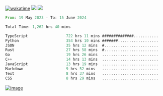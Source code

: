 [![wakatime](https://wakatime.com/badge/user/00eead22-fb14-4dd0-ab8a-3625cafbd50d.svg)](https://wakatime.com/@00eead22-fb14-4dd0-ab8a-3625cafbd50d)
![](https://komarev.com/ghpvc/?username=flatypus)
![](https://pixel.flatypus.me/flatypus?type=tracker)
<!--START_SECTION:waka-->

```rust
From: 19 May 2023 - To: 15 June 2024

Total Time: 1,262 hrs 40 mins

TypeScript                 722 hrs 11 mins ##############...........   56.98 %
Python                     354 hrs 10 mins #######..................   27.94 %
JSON                       35 hrs 12 mins  #........................   02.78 %
Rust                       27 hrs 58 mins  #........................   02.21 %
Go                         19 hrs 26 mins  .........................   01.53 %
C++                        14 hrs 13 mins  .........................   01.12 %
JavaScript                 13 hrs 19 mins  .........................   01.05 %
Markdown                   9 hrs 52 mins   .........................   00.78 %
Text                       8 hrs 37 mins   .........................   00.68 %
CSS                        8 hrs 29 mins   .........................   00.67 %
```

<!--END_SECTION:waka-->
[<img alt="image" src="https://github.com/flatypus/flatypus/assets/68029599/0a302dc1-501c-43a0-ae8d-37ec4817f3bd">](https://flatypus.me)


